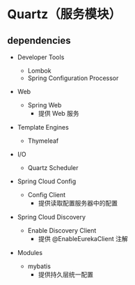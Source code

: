 # Quartz（服务模块）

## dependencies

- Developer Tools
    - Lombok
    - Spring Configuration Processor

- Web
    - Spring Web
        - 提供 Web 服务

- Template Engines
    - Thymeleaf

- I/O
    - Quartz Scheduler

- Spring Cloud Config
    - Config Client
        - 提供读取配置服务器中的配置

- Spring Cloud Discovery
    - Enable Discovery Client
        - 提供 @EnableEurekaClient 注解

- Modules
    - mybatis
        - 提供持久层统一配置
